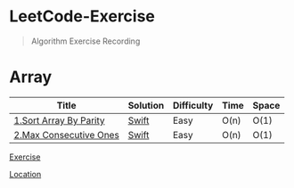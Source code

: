 

# LeetCode-Exercise

> Algorithm Exercise Recording

# Array

Title | Solution | Difficulty | Time | Space
---|---|---|---|---|
[1.Sort Array By Parity](https://leetcode.com/problems/sort-array-by-parity/)| [Swift](https://github.com/SummerHF/LeetCode-Exercise/blob/master/Array/SortArrByParity.playground/Contents.swift) | Easy | O(n) | O(1)
[2.Max Consecutive Ones](https://leetcode.com/problems/max-consecutive-ones/)| [Swift]()| Easy| O(n) | O(1)




[Exercise](https://github.com/soapyigu/LeetCode-Swift#string)

[Location](https://github.com/SummerHF/LeetCode-Exercise)